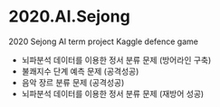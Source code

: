 # 2020.AI.Sejong
2020 Sejong AI term project Kaggle defence game

- 뇌파분석 데이터를 이용한 정서 분류 문제 (방어라인 구축)
- 불쾌지수 단계 예측 문제 (공격성공)
- 음악 장르 분류 문제 (공격성공)
- 뇌파분석 데이터를 이용한 정서 분류 문제 (재방어 성공)



